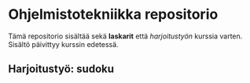 # Ohjelmistotekniikka repositorio

Tämä repositorio sisältää sekä **laskarit** että *harjoitustyön* kurssia varten.
Sisältö päivittyy kurssin edetessä.

## Harjoitustyö: sudoku
